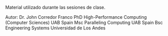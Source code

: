 Material utilizado durante las sesiones de clase. 

Autor: 
Dr. John Corredor Franco
PhD High-Performance Computing (Computer Sciences) UAB Spain
Msc Paralleling Computing    UAB Spain
Bsc Engineering Systems     Universidad de Los Andes
